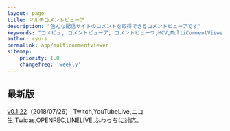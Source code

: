 ```yaml
---
layout: page
title: マルチコメントビューア
description: "色んな配信サイトのコメントを取得できるコメントビューアです"
keywords: "コメビュ, コメントビューア, コメントビューワ,MCV,MultiCommentViewer"
author: ryu-s
permalink: app/multicommentviewer
sitemap:
    priority: 1.0
    changefreq: 'weekly'	
---
```


## 最新版
[v0.1.22](http://int-main.net/app/MultiCommentViewer_v0.1.22.zip)（2018/07/26）  Twitch,YouTubeLive,ニコ生,Twicas,OPENREC,LINELIVE,ふわっちに対応。  

<!--## アルファ版-->
